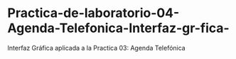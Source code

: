 # Practica-de-laboratorio-04-Agenda-Telefonica-Interfaz-gr-fica-
Interfaz Gráfica aplicada a la Practica 03: Agenda Telefónica
